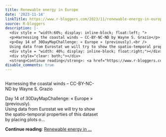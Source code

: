 ```yaml
---
title: Renewable energy in Europe
date: '2023-11-14'
linkTitle: https://www.r-bloggers.com/2023/11/renewable-energy-in-europe/
source: R-bloggers
description: |-
  <div style = "width:60%; display: inline-block; float:left; ">
  <p>Harnessing the coastal winds – CC-BY-NC-ND by Wayne S. Grazio</p>
  <p>Day 14 of 30DayMapChallenge: « Europe » (previously).<br />
  Using data from Eurostat we will try to show the spatio-temporal properties of this dataset by placing plots o...</p></div>
  <div style = "width: 40%; display: inline-block; float:right;"></div>
  <div style="clear: both;"></div>
  <strong>Continue reading</strong>: <a href="https://www.r-bloggers.com/2023/11/renewable-energy-in-europe/">Renewable energy in ...
disable_comments: true
---
```

<div style = "width:60%; display: inline-block; float:left; ">
<p>Harnessing the coastal winds – CC-BY-NC-ND by Wayne S. Grazio</p>
<p>Day 14 of 30DayMapChallenge: « Europe » (previously).<br />
Using data from Eurostat we will try to show the spatio-temporal properties of this dataset by placing plots o...</p></div>
<div style = "width: 40%; display: inline-block; float:right;"></div>
<div style="clear: both;"></div>
<strong>Continue reading</strong>: <a href="https://www.r-bloggers.com/2023/11/renewable-energy-in-europe/">Renewable energy in ...